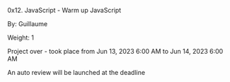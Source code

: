 0x12. JavaScript - Warm up JavaScript

By: Guillaume

Weight: 1

Project over - took place from Jun 13, 2023 6:00 AM to Jun 14, 2023 6:00 AM

An auto review will be launched at the deadline
